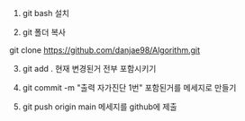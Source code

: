 1. git bash 설치

2. git 폴더 복사

git clone https://github.com/danjae98/Algorithm.git


3. git add . 
현재 변경된거 전부 포함시키기

4. git commit -m "출력 자가진단 1번"
포함된거를 메세지로 만들기

5. git push origin main
메세지를 github에 제출